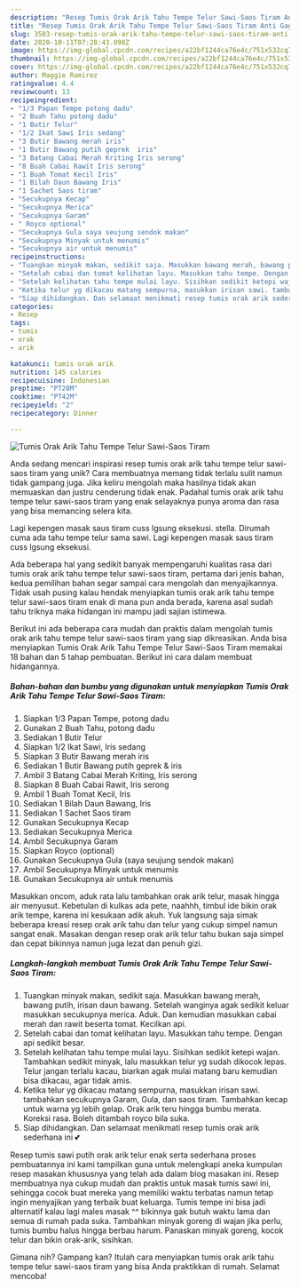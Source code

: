 ```yaml
---
description: "Resep Tumis Orak Arik Tahu Tempe Telur Sawi-Saos Tiram Anti Gagal"
title: "Resep Tumis Orak Arik Tahu Tempe Telur Sawi-Saos Tiram Anti Gagal"
slug: 3503-resep-tumis-orak-arik-tahu-tempe-telur-sawi-saos-tiram-anti-gagal
date: 2020-10-11T07:28:43.898Z
image: https://img-global.cpcdn.com/recipes/a22bf1244ca76e4c/751x532cq70/tumis-orak-arik-tahu-tempe-telur-sawi-saos-tiram-foto-resep-utama.jpg
thumbnail: https://img-global.cpcdn.com/recipes/a22bf1244ca76e4c/751x532cq70/tumis-orak-arik-tahu-tempe-telur-sawi-saos-tiram-foto-resep-utama.jpg
cover: https://img-global.cpcdn.com/recipes/a22bf1244ca76e4c/751x532cq70/tumis-orak-arik-tahu-tempe-telur-sawi-saos-tiram-foto-resep-utama.jpg
author: Maggie Ramirez
ratingvalue: 4.4
reviewcount: 13
recipeingredient:
- "1/3 Papan Tempe potong dadu"
- "2 Buah Tahu potong dadu"
- "1 Butir Telur"
- "1/2 Ikat Sawi Iris sedang"
- "3 Butir Bawang merah iris"
- "1 Butir Bawang putih geprek  iris"
- "3 Batang Cabai Merah Kriting Iris serong"
- "8 Buah Cabai Rawit Iris serong"
- "1 Buah Tomat Kecil Iris"
- "1 Bilah Daun Bawang Iris"
- "1 Sachet Saos tiram"
- "Secukupnya Kecap"
- "Secukupnya Merica"
- "Secukupnya Garam"
- " Royco optional"
- "Secukupnya Gula saya seujung sendok makan"
- "Secukupnya Minyak untuk menumis"
- "Secukupnya air untuk menumis"
recipeinstructions:
- "Tuangkan minyak makan, sedikit saja. Masukkan bawang merah, bawang putih, irisan daun bawang. Setelah wanginya agak sedikit keluar masukkan secukupnya merica. Aduk. Dan kemudian masukkan cabai merah dan rawit beserta tomat. Kecilkan api."
- "Setelah cabai dan tomat kelihatan layu. Masukkan tahu tempe. Dengan api sedikit besar."
- "Setelah kelihatan tahu tempe mulai layu. Sisihkan sedikit ketepi wajan. Tambahkan sedikit minyak, lalu masukkan telur yg sudah dikocok lepas. Telur jangan terlalu kacau, biarkan agak mulai matang baru kemudian bisa dikacau, agar tidak amis."
- "Ketika telur yg dikacau matang sempurna, masukkan irisan sawi. tambahkan secukupnya Garam, Gula, dan saos tiram. Tambahkan kecap untuk warna yg lebih gelap. Orak arik teru hingga bumbu merata. Koreksi rasa. Boleh ditambah royco bila suka."
- "Siap dihidangkan. Dan selamaat menikmati resep tumis orak arik sederhana ini 💕"
categories:
- Resep
tags:
- tumis
- orak
- arik

katakunci: tumis orak arik 
nutrition: 145 calories
recipecuisine: Indonesian
preptime: "PT28M"
cooktime: "PT42M"
recipeyield: "2"
recipecategory: Dinner

---
```



![Tumis Orak Arik Tahu Tempe Telur Sawi-Saos Tiram](https://img-global.cpcdn.com/recipes/a22bf1244ca76e4c/751x532cq70/tumis-orak-arik-tahu-tempe-telur-sawi-saos-tiram-foto-resep-utama.jpg)

Anda sedang mencari inspirasi resep tumis orak arik tahu tempe telur sawi-saos tiram yang unik? Cara membuatnya memang tidak terlalu sulit namun tidak gampang juga. Jika keliru mengolah maka hasilnya tidak akan memuaskan dan justru cenderung tidak enak. Padahal tumis orak arik tahu tempe telur sawi-saos tiram yang enak selayaknya punya aroma dan rasa yang bisa memancing selera kita.

Lagi kepengen masak saus tiram cuss lgsung eksekusi. stella. Dirumah cuma ada tahu tempe telur sama sawi. Lagi kepengen masak saus tiram cuss lgsung eksekusi.

Ada beberapa hal yang sedikit banyak mempengaruhi kualitas rasa dari tumis orak arik tahu tempe telur sawi-saos tiram, pertama dari jenis bahan, kedua pemilihan bahan segar sampai cara mengolah dan menyajikannya. Tidak usah pusing kalau hendak menyiapkan tumis orak arik tahu tempe telur sawi-saos tiram enak di mana pun anda berada, karena asal sudah tahu triknya maka hidangan ini mampu jadi sajian istimewa.


Berikut ini ada beberapa cara mudah dan praktis dalam mengolah tumis orak arik tahu tempe telur sawi-saos tiram yang siap dikreasikan. Anda bisa menyiapkan Tumis Orak Arik Tahu Tempe Telur Sawi-Saos Tiram memakai 18 bahan dan 5 tahap pembuatan. Berikut ini cara dalam membuat hidangannya.

<!--inarticleads1-->

##### Bahan-bahan dan bumbu yang digunakan untuk menyiapkan Tumis Orak Arik Tahu Tempe Telur Sawi-Saos Tiram:

1. Siapkan 1/3 Papan Tempe, potong dadu
1. Gunakan 2 Buah Tahu, potong dadu
1. Sediakan 1 Butir Telur
1. Siapkan 1/2 Ikat Sawi, Iris sedang
1. Siapkan 3 Butir Bawang merah iris
1. Sediakan 1 Butir Bawang putih geprek &amp; iris
1. Ambil 3 Batang Cabai Merah Kriting, Iris serong
1. Siapkan 8 Buah Cabai Rawit, Iris serong
1. Ambil 1 Buah Tomat Kecil, Iris
1. Sediakan 1 Bilah Daun Bawang, Iris
1. Sediakan 1 Sachet Saos tiram
1. Gunakan Secukupnya Kecap
1. Sediakan Secukupnya Merica
1. Ambil Secukupnya Garam
1. Siapkan  Royco (optional)
1. Gunakan Secukupnya Gula (saya seujung sendok makan)
1. Ambil Secukupnya Minyak untuk menumis
1. Gunakan Secukupnya air untuk menumis


Masukkan oncom, aduk rata lalu tambahkan orak arik telur, masak hingga air menyusut. Kebetulan di kulkas ada pete, naahhh, timbul ide bikin orak arik tempe, karena ini kesukaan adik akuh. Yuk langsung saja simak beberapa kreasi resep orak arik tahu dan telur yang cukup simpel namun sangat enak. Masakan dengan resep orak arik telur tahu bukan saja simpel dan cepat bikinnya namun juga lezat dan penuh gizi. 

<!--inarticleads2-->

##### Langkah-langkah membuat Tumis Orak Arik Tahu Tempe Telur Sawi-Saos Tiram:

1. Tuangkan minyak makan, sedikit saja. Masukkan bawang merah, bawang putih, irisan daun bawang. Setelah wanginya agak sedikit keluar masukkan secukupnya merica. Aduk. Dan kemudian masukkan cabai merah dan rawit beserta tomat. Kecilkan api.
1. Setelah cabai dan tomat kelihatan layu. Masukkan tahu tempe. Dengan api sedikit besar.
1. Setelah kelihatan tahu tempe mulai layu. Sisihkan sedikit ketepi wajan. Tambahkan sedikit minyak, lalu masukkan telur yg sudah dikocok lepas. Telur jangan terlalu kacau, biarkan agak mulai matang baru kemudian bisa dikacau, agar tidak amis.
1. Ketika telur yg dikacau matang sempurna, masukkan irisan sawi. tambahkan secukupnya Garam, Gula, dan saos tiram. Tambahkan kecap untuk warna yg lebih gelap. Orak arik teru hingga bumbu merata. Koreksi rasa. Boleh ditambah royco bila suka.
1. Siap dihidangkan. Dan selamaat menikmati resep tumis orak arik sederhana ini 💕


Resep tumis sawi putih orak arik telur enak serta sederhana proses pembuatannya ini kami tampilkan guna untuk melengkapi aneka kumpulan resep masakan khususnya yang telah ada dalam blog masakan ini. Resep membuatnya nya cukup mudah dan praktis untuk masak tumis sawi ini, sehingga cocok buat mereka yang memiliki waktu terbatas namun tetap ingin menyajikan yang terbaik buat keluarga. Tumis tempe ini bisa jadi alternatif kalau lagi males masak ^^ bikinnya gak butuh waktu lama dan semua di rumah pada suka. Tambahkan minyak goreng di wajan jika perlu, tumis bumbu halus hingga berbau harum. Panaskan minyak goreng, kocok telur dan bikin orak-arik, sisihkan. 

Gimana nih? Gampang kan? Itulah cara menyiapkan tumis orak arik tahu tempe telur sawi-saos tiram yang bisa Anda praktikkan di rumah. Selamat mencoba!
